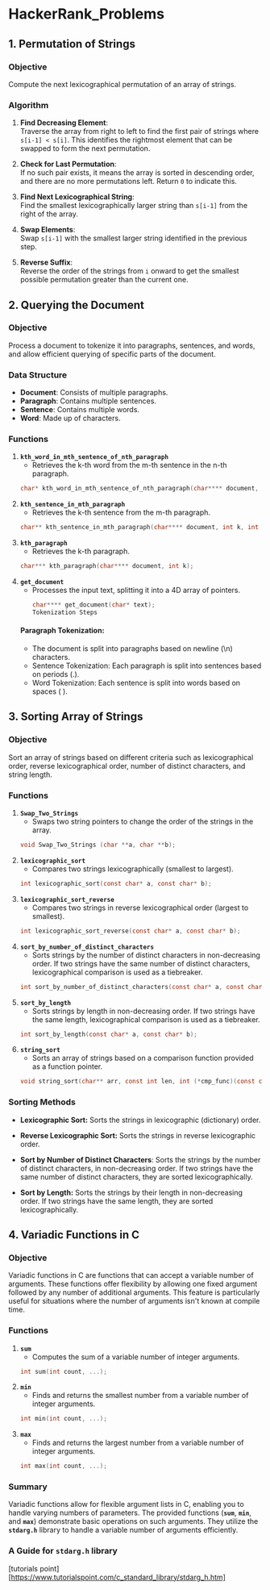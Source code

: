 # HackerRank_Problems
## 1. Permutation of Strings

### Objective
Compute the next lexicographical permutation of an array of strings.

### Algorithm

1. **Find Decreasing Element**:  
   Traverse the array from right to left to find the first pair of strings where `s[i-1] < s[i]`. This identifies the rightmost element that can be swapped to form the next permutation.

2. **Check for Last Permutation**:  
   If no such pair exists, it means the array is sorted in descending order, and there are no more permutations left. Return `0` to indicate this.

3. **Find Next Lexicographical String**:  
   Find the smallest lexicographically larger string than `s[i-1]` from the right of the array.

4. **Swap Elements**:  
   Swap `s[i-1]` with the smallest larger string identified in the previous step.

5. **Reverse Suffix**:  
   Reverse the order of the strings from `i` onward to get the smallest possible permutation greater than the current one.

## 2. Querying the Document

### Objective
Process a document to tokenize it into paragraphs, sentences, and words, and allow efficient querying of specific parts of the document.

### Data Structure

- **Document**: Consists of multiple paragraphs.
- **Paragraph**: Contains multiple sentences.
- **Sentence**: Contains multiple words.
- **Word**: Made up of characters.

### Functions

1. **`kth_word_in_mth_sentence_of_nth_paragraph`**
   - Retrieves the k-th word from the m-th sentence in the n-th paragraph.
   ```c
   char* kth_word_in_mth_sentence_of_nth_paragraph(char**** document, int k, int m, int n);
2. **`kth_sentence_in_mth_paragraph`**
   - Retrieves the k-th sentence from the m-th paragraph.
   ```c
   char** kth_sentence_in_mth_paragraph(char**** document, int k, int m);
3. **`kth_paragraph`**
   - Retrieves the k-th paragraph.
   ```c
   char*** kth_paragraph(char**** document, int k);
4. **`get_document`**
   - Processes the input text, splitting it into a 4D array of pointers.
     ```c
     char**** get_document(char* text);
     Tokenization Steps
   #### Paragraph Tokenization:
   - The document is split into paragraphs based on newline (\n) characters.
   - Sentence Tokenization: Each paragraph is split into sentences based on periods (.).
   - Word Tokenization: Each sentence is split into words based on spaces ( ).
   
## 3. Sorting Array of Strings

### Objective
Sort an array of strings based on different criteria such as lexicographical order, reverse lexicographical order, number of distinct characters, and string length.

### Functions

1. **`Swap_Two_Strings`**
   - Swaps two string pointers to change the order of the strings in the array.
   ```c
   void Swap_Two_Strings (char **a, char **b);
2. **`lexicographic_sort`**
   - Compares two strings lexicographically (smallest to largest).
   ```c
   int lexicographic_sort(const char* a, const char* b);
3. **`lexicographic_sort_reverse`**
   - Compares two strings in reverse lexicographical order (largest to smallest).
   ```c
   int lexicographic_sort_reverse(const char* a, const char* b);
4. **`sort_by_number_of_distinct_characters`**
   - Sorts strings by the number of distinct characters in non-decreasing order. If two strings have the same number of distinct characters, lexicographical comparison is used as a tiebreaker.
   ```c
   int sort_by_number_of_distinct_characters(const char* a, const char* b);
5. **`sort_by_length`**
   - Sorts strings by length in non-decreasing order. If two strings have the same length, lexicographical comparison is used as a tiebreaker.
   ```c
   int sort_by_length(const char* a, const char* b);
6. **`string_sort`**
   - Sorts an array of strings based on a comparison function provided as a function pointer.
   ```c
   void string_sort(char** arr, const int len, int (*cmp_func)(const char* a, const char* b));
### Sorting Methods
- **Lexicographic Sort:** Sorts the strings in lexicographic (dictionary) order.

- **Reverse Lexicographic Sort:** Sorts the strings in reverse lexicographic order.

- **Sort by Number of Distinct Characters**: Sorts the strings by the number of distinct characters, in non-decreasing order. If two strings have the same number of distinct characters, they are sorted lexicographically.

- **Sort by Length:** Sorts the strings by their length in non-decreasing order. If two strings have the same length, they are sorted lexicographically.
  
## 4. Variadic Functions in C
### Objective
Variadic functions in C are functions that can accept a variable number of arguments. These functions offer flexibility by allowing one fixed argument followed by any number of additional arguments. This feature is particularly useful for situations where the number of arguments isn't known at compile time.
### Functions

1. **`sum`**
   - Computes the sum of a variable number of integer arguments.
   ```c
   int sum(int count, ...);
2. **`min`**
   - Finds and returns the smallest number from a variable number of integer arguments.
   ```c
   int min(int count, ...);
3. **`max`**
   - Finds and returns the largest number from a variable number of integer arguments.
   ```c
   int max(int count, ...);
### Summary
Variadic functions allow for flexible argument lists in C, enabling you to handle varying numbers of parameters. The provided functions (**`sum`**, **`min`**, and **`max`**) demonstrate basic operations on such arguments. They utilize the **`stdarg.h`** library to handle a variable number of arguments efficiently.
### A Guide for **`stdarg.h`**  library
[tutorials point][https://www.tutorialspoint.com/c_standard_library/stdarg_h.htm]

